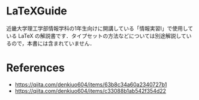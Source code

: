 # LaTeXGuide

近畿大学理工学部情報学科の1年生向けに開講している「情報実習I」で使用している LaTeX の解説書です．タイプセットの方法などについては別途解説しているので，本書には含まれていません．

# References
- https://qiita.com/denkiuo604/items/63b8c34a60a2340727b1
- https://qiita.com/denkiuo604/items/c33088b1ab542f354d22
